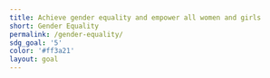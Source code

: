 ```yaml
---
title: Achieve gender equality and empower all women and girls
short: Gender Equality
permalink: /gender-equality/
sdg_goal: '5'
color: '#ff3a21'
layout: goal
---
```


